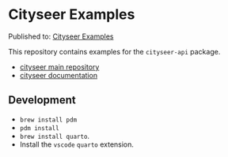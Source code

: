 # Cityseer Examples

Published to: [Cityseer Examples](https://benchmark-urbanism.github.io/cityseer-examples/)

This repository contains examples for the `cityseer-api` package.

- [cityseer main repository](https://github.com/benchmark-urbanism/cityseer-api)
- [cityseer documentation](https://cityseer.benchmarkurbanism.com/)

## Development

- `brew install pdm`
- `pdm install`
- `brew install quarto`.
- Install the `vscode` `quarto` extension.
